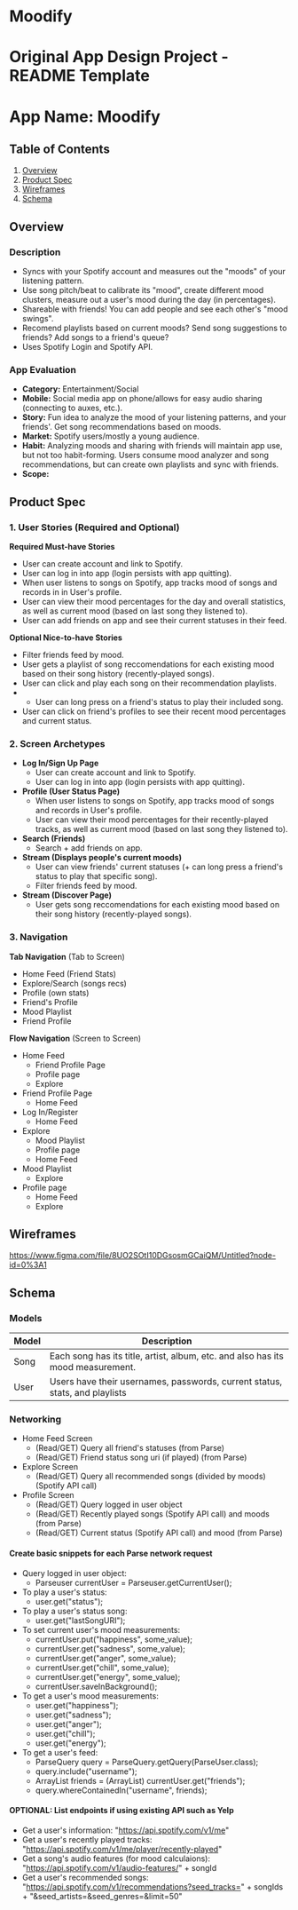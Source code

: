 # Moodify

Original App Design Project - README Template
===

# App Name: Moodify

## Table of Contents
1. [Overview](#Overview)
1. [Product Spec](#Product-Spec)
1. [Wireframes](#Wireframes)
2. [Schema](#Schema)

## Overview
### Description
- Syncs with your Spotify account and measures out the "moods" of your listening pattern. 
- Use song pitch/beat to calibrate its "mood", create different mood clusters, measure out a user's mood during the day (in percentages).
- Shareable with friends! You can add people and see each other's "mood swings".
- Recomend playlists based on current moods? Send song suggestions to friends? Add songs to a friend's queue?
- Uses Spotify Login and Spotify API.

### App Evaluation
- **Category:** Entertainment/Social
- **Mobile:** Social media app on phone/allows for easy audio sharing (connecting to auxes, etc.).
- **Story:** Fun idea to analyze the mood of your listening patterns, and your friends'. Get song recommendations based on moods. 
- **Market:** Spotify users/mostly a young audience. 
- **Habit:** Analyzing moods and sharing with friends will maintain app use, but not too habit-forming. Users consume mood analyzer and song recommendations, but can create own playlists and sync with friends. 
- **Scope:** 

## Product Spec

### 1. User Stories (Required and Optional)

**Required Must-have Stories**

* User can create account and link to Spotify.
* User can log in into app (login persists with app quitting).
* When user listens to songs on Spotify, app tracks mood of songs and records in in User's profile.
* User can view their mood percentages for the day and overall statistics, as well as current mood (based on last song they listened to).
* User can add friends on app and see their current statuses in their feed.

**Optional Nice-to-have Stories**

* Filter friends feed by mood.
* User gets a playlist of song reccomendations for each existing mood based on their song history (recently-played songs).
* User can click and play each song on their recommendation playlists.
* * User can long press on a friend's status to play their included song.
* User can click on friend's profiles to see their recent mood percentages and current status. 

### 2. Screen Archetypes

* **Log In/Sign Up Page**
   * User can create account and link to Spotify.
   * User can log in into app (login persists with app quitting).
* **Profile (User Status Page)**
   * When user listens to songs on Spotify, app tracks mood of songs and records in User's profile.
   * User can view their mood percentages for their recently-played tracks, as well as current mood (based on last song they listened to).
* **Search (Friends)**
    * Search + add friends on app.
* **Stream (Displays people's current moods)**
    * User can view friends' current statuses (+ can long press a friend's status to play that specific song).
    * Filter friends feed by mood.
* **Stream (Discover Page)**
    * User gets song reccomendations for each existing mood based on their song history (recently-played songs).
    
### 3. Navigation

**Tab Navigation** (Tab to Screen)

* Home Feed (Friend Stats)
* Explore/Search (songs recs)
* Profile (own stats)
* Friend's Profile
* Mood Playlist
* Friend Profile

**Flow Navigation** (Screen to Screen)

* Home Feed
   * Friend Profile Page
   * Profile page
   * Explore
* Friend Profile Page
  * Home Feed
* Log In/Register
   * Home Feed
* Explore
    * Mood Playlist
    * Profile page
    * Home Feed
* Mood Playlist
    * Explore
* Profile page
  * Home Feed
  * Explore 

## Wireframes

https://www.figma.com/file/8UO2SOtI10DGsosmGCaiQM/Untitled?node-id=0%3A1

## Schema 

### Models

| Model | Description |
| -------- | -------- |
| Song | Each song has its title, artist, album, etc. and also has its mood measurement. |
| User | Users have their usernames, passwords, current status, stats, and playlists |

### Networking
- Home Feed Screen
    - (Read/GET) Query all friend's statuses (from Parse)
    - (Read/GET) Friend status song uri (if played) (from Parse)
- Explore Screen
    - (Read/GET) Query all recommended songs (divided by moods) (Spotify API call)
- Profile Screen
    - (Read/GET) Query logged in user object
    - (Read/GET) Recently played songs (Spotify API call) and moods (from Parse)
    - (Read/GET) Current status (Spotify API call) and mood (from Parse)
    
#### Create basic snippets for each Parse network request
- Query logged in user object:
    -  Parseuser currentUser = Parseuser.getCurrentUser();
- To play a user's status: 
    - user.get("status");
- To play a user's status song: 
    - user.get("lastSongURI");
- To set current user's mood measurements: 
    - currentUser.put("happiness", some_value);
    - currentUser.get("sadness", some_value);
    - currentUser.get("anger", some_value);
    - currentUser.get("chill", some_value);
    - currentUser.get("energy", some_value);
    - currentUser.saveInBackground(); 
- To get a user's mood measurements: 
    - user.get("happiness");
    - user.get("sadness");
    - user.get("anger");
    - user.get("chill");
    - user.get("energy");
 - To get a user's feed:
   - ParseQuery<ParseUser> query = ParseQuery.getQuery(ParseUser.class);
   - query.include("username");
   - ArrayList<String> friends = (ArrayList<String>) currentUser.get("friends");
   - query.whereContainedIn("username", friends);
  
#### OPTIONAL: List endpoints if using existing API such as Yelp
  - Get a user's information: "https://api.spotify.com/v1/me"
  - Get a user's recently played tracks: "https://api.spotify.com/v1/me/player/recently-played"
  - Get a song's audio features (for mood calculaions): "https://api.spotify.com/v1/audio-features/" + songId
  - Get a user's recommended songs: "https://api.spotify.com/v1/recommendations?seed_tracks=" + songIds +
                "&seed_artists=&seed_genres=&limit=50"

        
    
